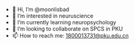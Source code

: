 - 👋 Hi, I’m @moonlisbad
- 👀 I’m interested in neuruscience
- 🌱 I’m currently learning neuropsychology
- 💞️ I’m looking to collaborate on SPCS in PKU
- 📫 How to reach me: 1800013731@pku.edu.cn

<!---
moonlisbad/moonlisbad is a ✨ special ✨ repository because its `README.md` (this file) appears on your GitHub profile.
You can click the Preview link to take a look at your changes.
--->
